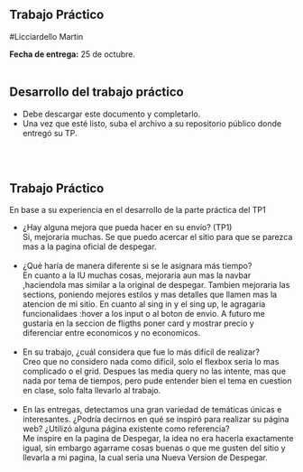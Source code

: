 ## Trabajo Práctico
#Licciardello Martin 

**Fecha de entrega:** 25 de octubre.
<br/>
<br/>

## Desarrollo del trabajo práctico

- Debe descargar este documento y completarlo.
- Una vez que esté listo, suba el archivo a su repositorio público donde entregó su TP.

<br/><br/>

## Trabajo Práctico

En base a su experiencia en el desarrollo de la parte práctica del TP1

- ¿Hay alguna mejora que pueda hacer en su envío? (TP1)<br/>
  Si, mejoraria muchas. Se que puedo acercar el sitio para que se parezca mas a la pagina oficial de despegar.<br/><br/>
- ¿Qué haría de manera diferente si se le asignara más tiempo?<br/>
  En cuanto a la IU muchas cosas, mejoraria aun mas la navbar ,haciendola mas similar a la original de despegar. Tambien mejoraria las sections, poniendo mejores estilos y mas detalles que llamen mas la atencion de mi sitio. En cuanto al sing in y el sing up, le agragaria funcionalidaes :hover a los input o al boton de envio. A futuro me gustaria en la seccion de fligths poner card y mostrar precio y diferenciar entre economicos y no economicos.<br/><br/>
- En su trabajo, ¿cuál considera que fue lo más difícil de realizar?<br/>
  Creo que no considero nada como dificil, solo el flexbox seria lo mas complicado o el grid. Despues las media query no las intente, mas que nada por tema de tiempos, pero pude entender bien el tema en cuestion en clase, solo falta llevarlo al trabajo.<br/><br/>
- En las entregas, detectamos una gran variedad de temáticas únicas e interesantes. ¿Podría decirnos en qué se inspiró para realizar su página web? ¿Utilizó alguna página existente como referencia?<br/>
  Me inspire en la pagina de Despegar, la idea no era hacerla exactamente igual, sin embargo agarrame cosas buenas o que me gusten del sitio y llevarla a mi pagina, la cual seria una Nueva Version de Despegar.<br/><br/>


